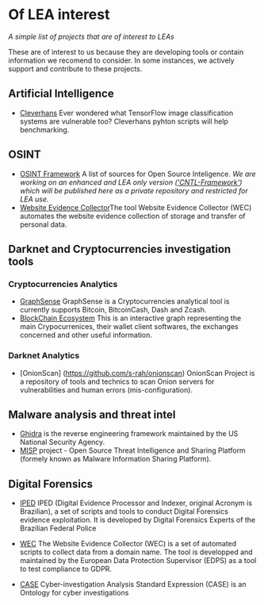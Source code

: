 # Of LEA interest
_A simple list of projects that are of interest to LEAs_

These are of interest to us because they are developing tools or contain information we recomend to consider. 
In some instances, we actively support and contribute to these projects.


## Artificial Intelligence
- [Cleverhans](http://github.com/tensorflow/cleverhans) Ever wondered what TensorFlow image classification systems are vulnerable too? Cleverhans pyhton scripts will help benchmarking.

## OSINT
- [OSINT Framework](https://github.com/lockfale/OSINT-Framework) A list of sources for Open Source Inteligence.
*We are working on an enhanced and LEA only version (['CNTL-Framework'](https://github.com/VinceICPO/CNTL-Framework)) which will be published here as a private repository and restricted for LEA use.*
- [Website Evidence Collector](https://github.com/EU-EDPS/website-evidence-collector)The tool Website Evidence Collector (WEC) automates the website evidence collection of storage and transfer of personal data.

## Darknet and Cryptocurrencies investigation tools
### Cryptocurrencies Analytics
- [GraphSense](https://github.com/graphsense) GraphSense is a Cryptocurrencies analytical tool is currently supports Bitcoin, BitcoinCash, Dash and Zcash.
- [BlockChain Ecosystem](https://kumu.io/VincentD/the-blockchain-ecosystems-of-cryptocurrencies-exchangers-wallets-and-explorers#blockchains-ecosystems) This is an interactive graph representing the main Crypocurrenices, their wallet client softwares, the exchanges concerned and other useful information.
### Darknet Analytics
- [OnionScan] (https://github.com/s-rah/onionscan) OnionScan Project is a repository of tools and technics to scan Onion servers for vulnerabilities and human errors (mis-configuration).


## Malware analysis and threat intel
- [Ghidra](https://github.com/NationalSecurityAgency/ghidra) is the reverse engineering framework maintained by the US National Security Agency.
- [MISP](https://github.com/MISP) project - Open Source Threat Intelligence and Sharing Platform (formely known as Malware Information Sharing Platform).

## Digital Forensics
- [IPED](https://github.com/lfcnassif/IPED) IPED (Digital Evidence Processor and Indexer, original Acronym is Brazilian), a set of scripts and tools to conduct Digital Forensics evidence exploitation. It is developed by Digital Forensics Experts of the Brazilian Federal Police

- [WEC](https://github.com/EU-EDPS/website-evidence-collector) The Website Evidence Collector (WEC) is a set of automated scripts to collect data from a domain name.
The tool is developped and maintained by the European Data Protection Supervisor (EDPS) as a tool to test compliance to GDPR.

- [CASE](https://github.com/casework) Cyber-investigation Analysis Standard Expression (CASE) is an Ontology for cyber investigations

